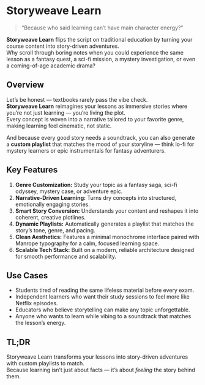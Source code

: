 # Storyweave Learn  

> “Because who said learning can’t have main character energy?”  

**Storyweave Learn** flips the script on traditional education by turning your course content into story-driven adventures.  
Why scroll through boring notes when you could experience the same lesson as a fantasy quest, a sci-fi mission, a mystery investigation, or even a coming-of-age academic drama?  

## Overview  

Let’s be honest — textbooks rarely pass the vibe check.  
**Storyweave Learn** reimagines your lessons as immersive stories where you’re not just learning — you’re living the plot.  
Every concept is woven into a narrative tailored to your favorite genre, making learning feel cinematic, not static.  

And because every good story needs a soundtrack, you can also generate a **custom playlist** that matches the mood of your storyline — think lo-fi for mystery learners or epic instrumentals for fantasy adventurers.  

## Key Features  

1. **Genre Customization:** Study your topic as a fantasy saga, sci-fi odyssey, mystery case, or adventure epic.  
2. **Narrative-Driven Learning:** Turns dry concepts into structured, emotionally engaging stories.  
3. **Smart Story Conversion:** Understands your content and reshapes it into coherent, creative plotlines.  
4. **Dynamic Playlists:** Automatically generates a playlist that matches the story’s tone, genre, and pacing.  
5. **Clean Aesthetics:** Features a minimal monochrome interface paired with Manrope typography for a calm, focused learning space.  
6. **Scalable Tech Stack:** Built on a modern, reliable architecture designed for smooth performance and scalability.  

## Use Cases  

- Students tired of reading the same lifeless material before every exam.  
- Independent learners who want their study sessions to feel more like Netflix episodes.  
- Educators who believe storytelling can make any topic unforgettable.  
- Anyone who wants to learn while vibing to a soundtrack that matches the lesson’s energy.  

## TL;DR  

Storyweave Learn transforms your lessons into story-driven adventures with custom playlists to match.  
Because learning isn’t just about facts — it’s about *feeling* the story behind them.  
